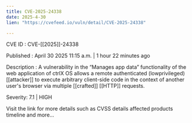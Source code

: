 ```yaml
---
title: CVE-2025-24338
date: 2025-4-30
lien: "https://cvefeed.io/vuln/detail/CVE-2025-24338"

---
```


CVE ID : CVE-[[2025]]-24338

Published :  April 30
2025
11:15 a.m. | 1 hour
22 minutes ago

Description : A vulnerability in the “Manages app data” functionality of the web application of ctrlX OS allows a remote authenticated (lowprivileged)  [[attacker]] to execute arbitrary client-side code in the context of another user's browser via multiple  [[crafted]]  [[HTTP]] requests.

Severity: 7.1 | HIGH

Visit the link for more details
such as CVSS details
affected products
timeline
and more...
